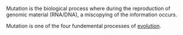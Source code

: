Mutation is the biological process where during the reproduction of genomic material (RNA/DNA), a miscopying of the information occurs. 

Mutation is one of the four fundemental processes of [evolution](./evolution.md).
